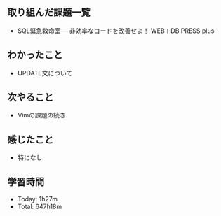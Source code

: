 ## 取り組んだ課題一覧
- SQL緊急救命室──非効率なコードを改善せよ！ WEB＋DB PRESS plus
## わかったこと
- UPDATE文について
## 次やること
- Vimの課題の続き
## 感じたこと
- 特になし
## 学習時間
- Today: 1h27m
- Total: 647h18m
